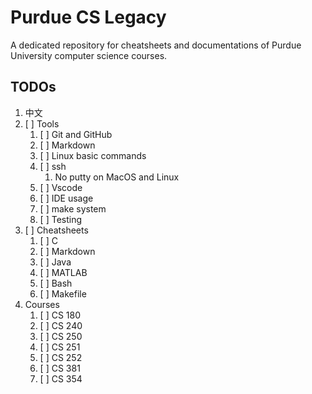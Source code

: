 # Purdue CS Legacy

A dedicated repository for cheatsheets and documentations of Purdue University computer science courses.

## TODOs

1. 中文
1. [ ] Tools
    1. [ ] Git and GitHub
    2. [ ] Markdown
    3. [ ] Linux basic commands
    4. [ ] ssh
        1. No putty on MacOS and Linux
    5. [ ] Vscode
    6. [ ] IDE usage
    7. [ ] make system
    8. [ ] Testing
2. [ ] Cheatsheets
    1. [ ] C
    2. [ ] Markdown
    3. [ ] Java
    4. [ ] MATLAB
    5. [ ] Bash
    6. [ ] Makefile
4. Courses
    1. [ ] CS 180
    2. [ ] CS 240
    3. [ ] CS 250
    4. [ ] CS 251
    5. [ ] CS 252
    6. [ ] CS 381
    7. [ ] CS 354 
